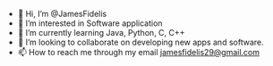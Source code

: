 - 👋 Hi, I’m @JamesFidelis
- 👀 I’m interested in Software application
- 🌱 I’m currently learning Java, Python, C, C++
- 💞️ I’m looking to collaborate on developing new apps and software.
- 📫 How to reach me through my email jamesfidelis29@gmail.com

